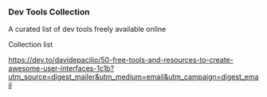 ### Dev Tools Collection

A curated list of dev tools freely available online

Collection list

https://dev.to/davidepacilio/50-free-tools-and-resources-to-create-awesome-user-interfaces-1c1b?utm_source=digest_mailer&utm_medium=email&utm_campaign=digest_email

